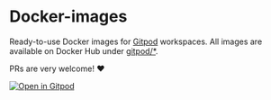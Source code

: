 # Docker-images

Ready-to-use Docker images for [Gitpod](https://www.gitpod.io) workspaces. All images are available on Docker Hub under [gitpod/*](https://hub.docker.com/u/gitpod).

PRs are very welcome! :heart:

[![Open in Gitpod](https://gitpod.io/button/open-in-gitpod.svg)](https://gitpod.io#https://github.com/gitpod-io/workspace-images)
